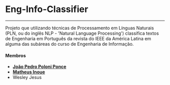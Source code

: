 # Eng-Info-Classifier
----

Projeto que utilizando técnicas de Processamento em Línguas Naturais (PLN, ou do inglês NLP - 'Natural Language Processing') classifica textos de Engenharia em Português da revista do IEEE da América Latina em alguma das subáreas do curso de Engenharia de Informação.

#### Membros

- [**João Pedro Poloni Ponce**](https://github.com/JoaoPedroPP)
- [**Matheus Inoue**](https://github.com/inoueMashuu)
- Wesley Jesus